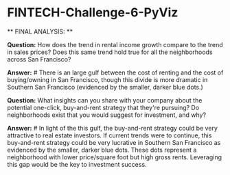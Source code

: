 # FINTECH-Challenge-6-PyViz

** FINAL ANALYSIS: **

**Question:**  How does the trend in rental income growth compare to the trend in sales prices? Does this same trend hold true for all the neighborhoods across San Francisco?

**Answer:** # There is an large gulf between the cost of renting and the cost of buying/owning in San Francisco, though this divide is more dramatic in Southern San Francisco (evidenced by the smaller, darker blue dots.)


**Question:** What insights can you share with your company about the potential one-click, buy-and-rent strategy that they're pursuing? Do neighborhoods exist that you would suggest for investment, and why?

**Answer:** # In light of the this gulf, the buy-and-rent strategy could be very attractive to real estate investors.  If current trends were to continue, this buy-and-rent strategy could be very lucrative in Southern San Francisco as evidenced by the smaller, darker blue dots.  These dots represent a neighborhood with lower price/square foot but high gross rents.  Leveraging this gap would be the key to investment success.
